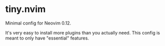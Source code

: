 # tiny.nvim

Minimal config for Neovim 0.12.

It's very easy to install more plugins than you actually need. This config is
meant to only have "essential" features.
